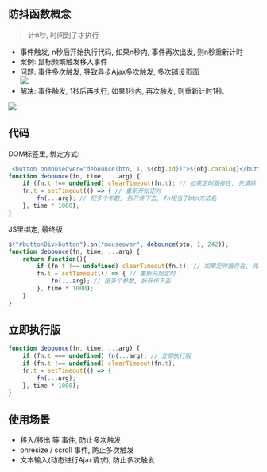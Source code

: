 ## 防抖函数概念
> 计n秒, 时间到了才执行 <br>

* 事件触发, n秒后开始执行代码, 如果n秒内, 事件再次出发, 则n秒重新计时 <br>
* 案例: 鼠标频繁触发移入事件 <br>
* 问题: 事件多次触发, 导致异步Ajax多次触发, 多次铺设页面 <br>
![](/webFront/鼠标移入事件多次触发.gif) <br>
* 解决: 事件触发, 1秒后再执行, 如果1秒内, 再次触发, 则重新计时1秒. <br>


![](/webFront/防抖函数防止事件多次触发.gif) <br>

## 代码
DOM标签里, 绑定方式:
``` js
`<button onmouseover="debounce(btn, 1, ${obj.id})">${obj.catalog}</button>`
function debounce(fn, time, ...arg) {
    if (fn.t !== undefined) clearTimeout(fn.t); // 如果定时器存在, 先清除
    fn.t = setTimeout(() => { // 重新开始定时
        fn(...arg); // 把多个参数, 拆开传下去, fn相当于btn方法名
    }, time * 1000);
}
```
JS里绑定, 最终版
``` js
$("#buttonDiv>button").on("mouseover", debounce(btn, 1, 242));
function debounce(fn, time, ...arg) {
    return function(){
        if (fn.t !== undefined) clearTimeout(fn.t); // 如果定时器存在, 先清除
        fn.t = setTimeout(() => { // 重新开始定时
            fn(...arg); // 把多个参数, 拆开传下去
        }, time * 1000);
    }
}
```
## 立即执行版
``` js
function debounce(fn, time, ...arg) {
    if (fn.t === undefined) fn(...arg); // 立即执行版
    if (fn.t !== undefined) clearTimeout(fn.t); 
    fn.t = setTimeout(() => { 
        fn(...arg); 
    }, time * 1000);
}
```
##  使用场景
* 移入/移出 等 事件, 防止多次触发
* onresize / scroll 事件, 防止多次触发
* 文本输入(动态进行Ajax请求), 防止多次触发

